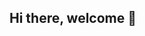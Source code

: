 ## Hi there, welcome 👋

<!--
**SoheilAkhrraze/SoheilAkhrraze** is a ✨ _special_ ✨ repository because its `README.md` (this file) appears on your GitHub profile.

I'm currently working on my uni project
